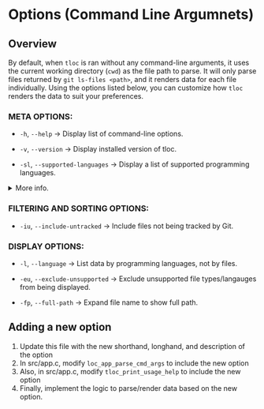 # Options (Command Line Argumnets)

## Overview

By default, when `tloc` is ran without any command-line arguments, it uses the 
current working directory (`cwd`) as the file path to parse. It will only parse 
files returned by `git ls-files <path>`, and it renders data for each file individually. 
Using the options listed below, you can customize how `tloc` renders the data to 
suit your preferences.

### META OPTIONS:

- `-h`, `--help` -> Display list of command-line options.

- `-v`, `--version` -> Display installed version of tloc.

- `-sl`, `--supported-languages` -> Display a list of supported programming languages.

<details>
<summary>More info.</summary>
<pre>
$ tloc -sl
----------------------------------
Language             Extensions
----------------------------------
C                    c
C/C++ Header         h, hpp
C++                  cpp
Markdown             md
JavaScript           js
TypeScript           ts
</pre>
<br>
Files with an unsupported language will be tracked as `N/A` where only total lines
is counted.
<br>
</details>

### FILTERING AND SORTING OPTIONS:

- `-iu`, `--include-untracked` -> Include files not being tracked by Git.

### DISPLAY OPTIONS:

- `-l`, `--language` -> List data by programming languages, not by files.

- `-eu`, `--exclude-unsupported` -> Exclude unsupported file types/langauges from being displayed.

- `-fp`, `--full-path` -> Expand file name to show full path.

## Adding a new option

1. Update this file with the new shorthand, longhand, and description of the option
2. In src/app.c, modify `loc_app_parse_cmd_args` to include the new option
3. Also, in src/app.c, modify `tloc_print_usage_help` to include the new option
4. Finally, implement the logic to parse/render data based on the new option.
